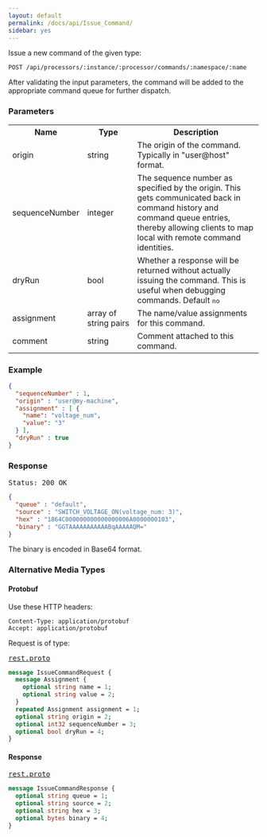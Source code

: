 ```yaml
---
layout: default
permalink: /docs/api/Issue_Command/
sidebar: yes
---
```


Issue a new command of the given type:

    POST /api/processors/:instance/:processor/commands/:namespace/:name
    
  
After validating the input parameters, the command will be added to the appropriate command queue for further dispatch.

### Parameters

<table class="inline">
  <tr>
    <th>Name</th>
    <th>Type</th>
    <th>Description</th>
  </tr>
  <tr>
    <td class="code">origin</td>
    <td class="code">string</td>
    <td>The origin of the command. Typically in "user@host" format.</td>
  </tr>
  <tr>
    <td class="code">sequenceNumber</td>
    <td class="code">integer</td>
    <td>The sequence number as specified by the origin. This gets communicated back in command history and command queue entries, thereby allowing clients to map local with remote command identities.</td>
  </tr>
  <tr>
    <td class="code">dryRun</td>
    <td class="code">bool</td>
    <td>Whether a response will be returned without actually issuing the command. This is useful when debugging commands. Default <tt>no</tt></td>
  </tr>
  <tr>
    <td class="code">assignment</td>
    <td class="code">array&nbsp;of<br>string&nbsp;pairs</td>
    <td>
      The name/value assignments for this command.
    </td>
  </tr>
  <tr>
    <td class="code">comment</td>
    <td class="code">string</td>
    <td>Comment attached to this command.</td>
  </tr>
</table>


### Example

```json
{
  "sequenceNumber" : 1,
  "origin" : "user@my-machine",
  "assignment" : [ {
    "name": "voltage_num",
    "value": "3"
  } ],
  "dryRun" : true
}
```

### Response

<pre class="header">Status: 200 OK</pre>
```json
{
  "queue" : "default",
  "source" : "SWITCH_VOLTAGE_ON(voltage_num: 3)",
  "hex" : "1864C000000000000000006A0000000103",
  "binary" : "GGTAAAAAAAAAAABqAAAAAQM="
}
```

The binary is encoded in Base64 format.

### Alternative Media Types

#### Protobuf

Use these HTTP headers:

    Content-Type: application/protobuf
    Accept: application/protobuf
    
Request is of type:

<pre class="r header"><a href="/docs/api/rest.proto/">rest.proto</a></pre>
```proto
message IssueCommandRequest {
  message Assignment {
    optional string name = 1;
    optional string value = 2;
  }
  repeated Assignment assignment = 1;
  optional string origin = 2;
  optional int32 sequenceNumber = 3;
  optional bool dryRun = 4;
}
```

#### Response

<pre class="r header"><a href="/docs/api/rest.proto/">rest.proto</a></pre>
```proto
message IssueCommandResponse {
  optional string queue = 1;
  optional string source = 2;
  optional string hex = 3;
  optional bytes binary = 4;
}
```
